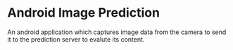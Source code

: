# Android Image Prediction

An android application which captures image data from the camera to send it to the prediction server to evalute its content.
